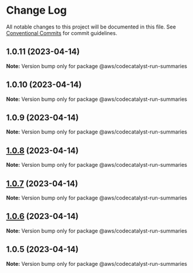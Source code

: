 # Change Log

All notable changes to this project will be documented in this file.
See [Conventional Commits](https://conventionalcommits.org) for commit guidelines.

## 1.0.11 (2023-04-14)

**Note:** Version bump only for package @aws/codecatalyst-run-summaries





## 1.0.10 (2023-04-14)

**Note:** Version bump only for package @aws/codecatalyst-run-summaries





## 1.0.9 (2023-04-14)

**Note:** Version bump only for package @aws/codecatalyst-run-summaries





## [1.0.8](https://github.com/aws/actions-dev-kit/compare/v1.0.7...v1.0.8) (2023-04-14)

**Note:** Version bump only for package @aws/codecatalyst-run-summaries





## [1.0.7](https://github.com/aws/actions-dev-kit/compare/v1.0.6...v1.0.7) (2023-04-14)

**Note:** Version bump only for package @aws/codecatalyst-run-summaries





## [1.0.6](https://github.com/aws/actions-dev-kit/compare/v1.0.5...v1.0.6) (2023-04-14)

**Note:** Version bump only for package @aws/codecatalyst-run-summaries





## 1.0.5 (2023-04-14)

**Note:** Version bump only for package @aws/codecatalyst-run-summaries
